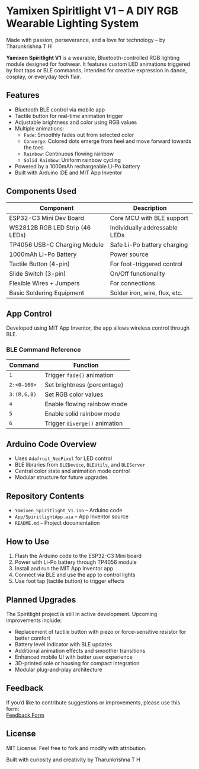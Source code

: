 # Yamixen Spiritlight V1 – A DIY RGB Wearable Lighting System

Made with passion, perseverance, and a love for technology – by Tharunkrishna T H

**Yamixen Spiritlight V1** is a wearable, Bluetooth-controlled RGB lighting module designed for footwear. It features custom LED animations triggered by foot taps or BLE commands, intended for creative expression in dance, cosplay, or everyday tech flair.

## Features

- Bluetooth BLE control via mobile app
- Tactile button for real-time animation trigger
- Adjustable brightness and color using RGB values
- Multiple animations:
  - `Fade`: Smoothly fades out from selected color
  - `Converge`: Colored dots emerge from heel and move forward towards the toes
  - `Rainbow`: Continuous flowing rainbow
  - `Solid Rainbow`: Uniform rainbow cycling
- Powered by a 1000mAh rechargeable Li-Po battery
- Built with Arduino IDE and MIT App Inventor

## Components Used

| Component                     | Description                                         |
|------------------------------|-----------------------------------------------------|
| ESP32-C3 Mini Dev Board      | Core MCU with BLE support                          |
| WS2812B RGB LED Strip (46 LEDs) | Individually addressable LEDs                  |
| TP4056 USB-C Charging Module | Safe Li-Po battery charging                         |
| 1000mAh Li-Po Battery        | Power source                                        |
| Tactile Button (4-pin)       | For foot-triggered control                         |
| Slide Switch (3-pin)         | On/Off functionality                                |
| Flexible Wires + Jumpers     | For connections                                     |
| Basic Soldering Equipment    | Solder iron, wire, flux, etc.                      |

## App Control

Developed using MIT App Inventor, the app allows wireless control through BLE.

### BLE Command Reference

| Command     | Function                                |
|-------------|-----------------------------------------|
| `1`         | Trigger `fade()` animation              |
| `2:<0–100>` | Set brightness (percentage)             |
| `3:(R,G,B)` | Set RGB color values                    |
| `4`         | Enable flowing rainbow mode             |
| `5`         | Enable solid rainbow mode               |
| `6`         | Trigger `diverge()` animation           |

## Arduino Code Overview

- Uses `Adafruit_NeoPixel` for LED control
- BLE libraries from `BLEDevice`, `BLEUtils`, and `BLEServer`
- Central color state and animation mode control
- Modular structure for future upgrades

## Repository Contents

- `Yamixen_Spiritlight_V1.ino` – Arduino code
- `App/SpiritlightApp.aia` – App Inventor source
- `README.md` – Project documentation

## How to Use

1. Flash the Arduino code to the ESP32-C3 Mini board
2. Power with Li-Po battery through TP4056 module
3. Install and run the MIT App Inventor app
4. Connect via BLE and use the app to control lights
5. Use foot tap (tactile button) to trigger effects

## Planned Upgrades

The Spiritlight project is still in active development. Upcoming improvements include:

- Replacement of tactile button with piezo or force-sensitive resistor for better comfort
- Battery level indicator with BLE updates
- Additional animation effects and smoother transitions
- Enhanced mobile UI with better user experience
- 3D-printed sole or housing for compact integration
- Modular plug-and-play architecture

## Feedback

If you’d like to contribute suggestions or improvements, please use this form:  
[Feedback Form](https://forms.gle/vGdGT9GdUuKqkLbk6)

## License

MIT License. Feel free to fork and modify with attribution.

Built with curiosity and creativity by Tharunkrishna T H
